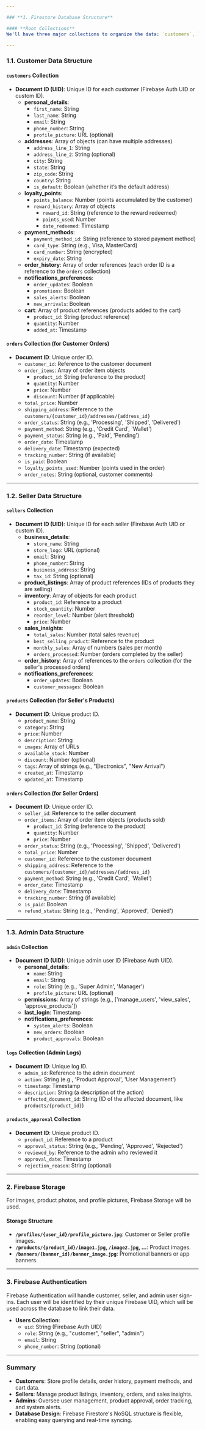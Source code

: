 ```yaml
---

### **1. Firestore Database Structure**

#### **Root Collections**
We'll have three major collections to organize the data: `customers`, `sellers`, and `admin`. Under each collection, we can store relevant sub-collections and documents.

---
```


### **1.1. Customer Data Structure**

#### **`customers` Collection**
- **Document ID (UID)**: Unique ID for each customer (Firebase Auth UID or custom ID).
  - **personal_details**:
    - `first_name`: String
    - `last_name`: String
    - `email`: String
    - `phone_number`: String
    - `profile_picture`: URL (optional)
  - **addresses**: Array of objects (can have multiple addresses)
    - `address_line_1`: String
    - `address_line_2`: String (optional)
    - `city`: String
    - `state`: String
    - `zip_code`: String
    - `country`: String
    - `is_default`: Boolean (whether it’s the default address)
  - **loyalty_points**:
    - `points_balance`: Number (points accumulated by the customer)
    - `reward_history`: Array of objects
      - `reward_id`: String (reference to the reward redeemed)
      - `points_used`: Number
      - `date_redeemed`: Timestamp
  - **payment_methods**:
    - `payment_method_id`: String (reference to stored payment method)
    - `card_type`: String (e.g., Visa, MasterCard)
    - `card_number`: String (encrypted)
    - `expiry_date`: String
  - **order_history**: Array of order references (each order ID is a reference to the `orders` collection)
  - **notifications_preferences**:
    - `order_updates`: Boolean
    - `promotions`: Boolean
    - `sales_alerts`: Boolean
    - `new_arrivals`: Boolean
  - **cart**: Array of product references (products added to the cart)
    - `product_id`: String (product reference)
    - `quantity`: Number
    - `added_at`: Timestamp

#### **`orders` Collection (for Customer Orders)**
- **Document ID**: Unique order ID.
  - `customer_id`: Reference to the customer document
  - `order_items`: Array of order item objects
    - `product_id`: String (reference to the product)
    - `quantity`: Number
    - `price`: Number
    - `discount`: Number (if applicable)
  - `total_price`: Number
  - `shipping_address`: Reference to the `customers/{customer_id}/addresses/{address_id}`
  - `order_status`: String (e.g., 'Processing', 'Shipped', 'Delivered')
  - `payment_method`: String (e.g., 'Credit Card', 'Wallet')
  - `payment_status`: String (e.g., 'Paid', 'Pending')
  - `order_date`: Timestamp
  - `delivery_date`: Timestamp (expected)
  - `tracking_number`: String (if available)
  - `is_paid`: Boolean
  - `loyalty_points_used`: Number (points used in the order)
  - `order_notes`: String (optional, customer comments)

---

### **1.2. Seller Data Structure**

#### **`sellers` Collection**
- **Document ID (UID)**: Unique ID for each seller (Firebase Auth UID or custom ID).
  - **business_details**:
    - `store_name`: String
    - `store_logo`: URL (optional)
    - `email`: String
    - `phone_number`: String
    - `business_address`: String
    - `tax_id`: String (optional)
  - **product_listings**: Array of product references (IDs of products they are selling)
  - **inventory**: Array of objects for each product
    - `product_id`: Reference to a product
    - `stock_quantity`: Number
    - `reorder_level`: Number (alert threshold)
    - `price`: Number
  - **sales_insights**:
    - `total_sales`: Number (total sales revenue)
    - `best_selling_product`: Reference to the product
    - `monthly_sales`: Array of numbers (sales per month)
    - `orders_processed`: Number (orders completed by the seller)
  - **order_history**: Array of references to the `orders` collection (for the seller's processed orders)
  - **notifications_preferences**:
    - `order_updates`: Boolean
    - `customer_messages`: Boolean

#### **`products` Collection (for Seller's Products)**
- **Document ID**: Unique product ID.
  - `product_name`: String
  - `category`: String
  - `price`: Number
  - `description`: String
  - `images`: Array of URLs
  - `available_stock`: Number
  - `discount`: Number (optional)
  - `tags`: Array of strings (e.g., "Electronics", "New Arrival")
  - `created_at`: Timestamp
  - `updated_at`: Timestamp

#### **`orders` Collection (for Seller Orders)**
- **Document ID**: Unique order ID.
  - `seller_id`: Reference to the seller document
  - `order_items`: Array of order item objects (products sold)
    - `product_id`: String (reference to the product)
    - `quantity`: Number
    - `price`: Number
  - `order_status`: String (e.g., 'Processing', 'Shipped', 'Delivered')
  - `total_price`: Number
  - `customer_id`: Reference to the customer document
  - `shipping_address`: Reference to the `customers/{customer_id}/addresses/{address_id}`
  - `payment_method`: String (e.g., 'Credit Card', 'Wallet')
  - `order_date`: Timestamp
  - `delivery_date`: Timestamp
  - `tracking_number`: String (if available)
  - `is_paid`: Boolean
  - `refund_status`: String (e.g., 'Pending', 'Approved', 'Denied')

---

### **1.3. Admin Data Structure**

#### **`admin` Collection**
- **Document ID (UID)**: Unique admin user ID (Firebase Auth UID).
  - **personal_details**:
    - `name`: String
    - `email`: String
    - `role`: String (e.g., 'Super Admin', 'Manager')
    - `profile_picture`: URL (optional)
  - **permissions**: Array of strings (e.g., ['manage_users', 'view_sales', 'approve_products'])
  - **last_login**: Timestamp
  - **notifications_preferences**:
    - `system_alerts`: Boolean
    - `new_orders`: Boolean
    - `product_approvals`: Boolean

#### **`logs` Collection (Admin Logs)**
- **Document ID**: Unique log ID.
  - `admin_id`: Reference to the admin document
  - `action`: String (e.g., 'Product Approval', 'User Management')
  - `timestamp`: Timestamp
  - `description`: String (a description of the action)
  - `affected_document_id`: String (ID of the affected document, like `products/{product_id}`)

#### **`products_approval` Collection**
- **Document ID**: Unique product ID.
  - `product_id`: Reference to a product
  - `approval_status`: String (e.g., 'Pending', 'Approved', 'Rejected')
  - `reviewed_by`: Reference to the admin who reviewed it
  - `approval_date`: Timestamp
  - `rejection_reason`: String (optional)

---

### **2. Firebase Storage**

For images, product photos, and profile pictures, Firebase Storage will be used.

#### **Storage Structure**
- **`/profiles/{user_id}/profile_picture.jpg`**: Customer or Seller profile images.
- **`/products/{product_id}/image1.jpg`, `/image2.jpg`, ...**: Product images.
- **`/banners/{banner_id}/banner_image.jpg`**: Promotional banners or app banners.

---

### **3. Firebase Authentication**
Firebase Authentication will handle customer, seller, and admin user sign-ins. Each user will be identified by their unique Firebase UID, which will be used across the database to link their data.

- **Users Collection**:
  - `uid`: String (Firebase Auth UID)
  - `role`: String (e.g., "customer", "seller", "admin")
  - `email`: String
  - `phone_number`: String (optional)

---

### **Summary**
- **Customers**: Store profile details, order history, payment methods, and cart data.
- **Sellers**: Manage product listings, inventory, orders, and sales insights.
- **Admins**: Oversee user management, product approval, order tracking, and system alerts.
- **Database Design**: Firebase Firestore's NoSQL structure is flexible, enabling easy querying and real-time syncing.
